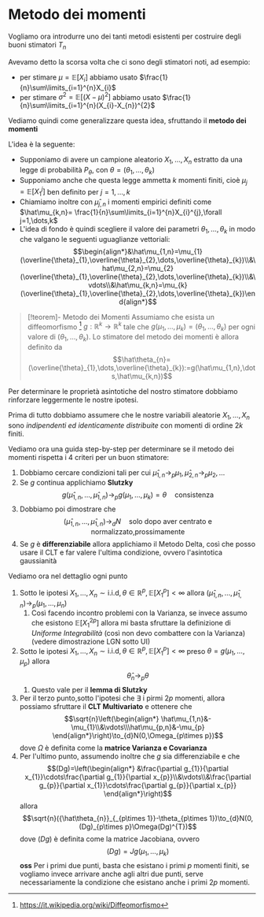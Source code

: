 # Metodo dei momenti

Vogliamo ora introdurre uno dei tanti metodi esistenti per costruire degli buoni stimatori $T_{n}$

Avevamo detto la scorsa volta che ci sono degli stimatori noti, ad esempio:
- per stimare $\mu=\mathbb E[X_i]$ abbiamo usato $\frac{1}{n}\sum\limits_{i=1}^{n}X_{i}$
- per stimare $\sigma^2=\mathbb E[(X-\mu)^{2}]$ abbiamo usato $\frac{1}{n}\sum\limits_{i=1}^{n}(X_{i}-X_{n})^{2}$

Vediamo quindi come generalizzare questa idea, sfruttando il **metodo dei momenti**

L'idea è la seguente:
- Supponiamo di avere un campione aleatorio $X_{1},\dots,X_{n}$ estratto da una legge di probabilità $P_{\theta}$, con $\theta=(\theta_{1},\dots,\theta_{k})$
- Supponiamo anche che questa legge ammetta $k$ momenti finiti, cioè $\mu_{j}=\mathbb E[X_{1}^{j}]$ ben definito per $j=1,\dots,k$
- Chiamiamo inoltre con $\hat\mu_{j,n}$ i momenti empirici definiti come $\hat\mu_{k,n}= \frac{1}{n}\sum\limits_{i=1}^{n}X_{i}^{j},\forall j=1,\dots,k$
- L'idea di fondo è quindi scegliere il valore dei parametri $\theta_{1},\dots,\theta_{k}$ in modo che valgano le seguenti uguaglianze vettoriali: $$\begin{align*}&\hat\mu_{1,n}=\mu_{1}(\overline{\theta}_{1},\overline{\theta}_{2},\dots,\overline{\theta}_{k})\\&\hat\mu_{2,n}=\mu_{2}(\overline{\theta}_{1},\overline{\theta}_{2},\dots,\overline{\theta}_{k})\\&\vdots\\&\hat\mu_{k,n}=\mu_{k}(\overline{\theta}_{1},\overline{\theta}_{2},\dots,\overline{\theta}_{k})\end{align*}$$
>[!teorem]- Metodo dei Momenti
>Assumiamo che esista un diffeomorfismo [^1] $g:\mathbb R^{k}\to\mathbb R^{k}$ tale che $g(\mu_{1},\dots,\mu_{k})=(\theta_{1},\dots,\theta_{k})$ per ogni valore di $(\theta_{1},\dots,\theta_{k})$.
>Lo stimatore del metodo dei momenti è allora definito da $$\hat\theta_{n}=(\overline{\theta}_{1},\dots,\overline{\theta}_{k}):=g(\hat\mu_{1,n},\dots,\hat\mu_{k,n})$$

[^1]: https://it.wikipedia.org/wiki/Diffeomorfismo

Per determinare le proprietà asintotiche del nostro stimatore dobbiamo rinforzare leggermente le nostre ipotesi.

Prima di tutto dobbiamo assumere che le nostre variabili aleatorie $X_{1},\dots,X_{n}$ sono *indipendenti ed identicamente distribuite* con momenti di ordine $2k$ finiti.

Vediamo ora una guida step-by-step per determinare se il metodo dei momenti rispetta i $4$ criteri per un buon stimatore:
1) Dobbiamo cercare condizioni tali per cui $\hat\mu_{1,n}\to_{p}\mu_{1},\hat\mu_{2,n}\to_{p}\mu_{2},\dots$
2) Se $g$ continua applichiamo **Slutzky** $$g(\hat\mu_{1,n},\dots,\hat\mu_{1,n})\to_{p}g(\mu_1,\dots,\mu_{k})=\theta\quad\text{consistenza}$$
3) Dobbiamo poi dimostrare che $$(\hat\mu_{1,n},\dots,\hat\mu_{1,n})\to_{d}N\quad\text{solo dopo aver centrato e normalizzato,prossimamente}$$
4) Se $g$ è **differenziabile** allora applichiamo il Metodo Delta, così che posso usare il CLT e far valere l'ultima condizione, ovvero l'asintotica gaussianità

Vediamo ora nel dettaglio ogni punto

1) Sotto le ipotesi $X_{1},\dots,X_{n}\sim\text{i.i.d},\theta\in\mathbb R^{p},\mathbb E[X_{1}^{p}]\lt\infty$ allora $(\hat\mu_{1,n},\dots,\hat\mu_{1,n})\to_{p}(\mu_{1},\dots,\mu_{n})$
	1) Così facendo incontro problemi con la Varianza, se invece assumo che esistono $\mathbb E[X_{1}^{2p}]$ allora mi basta sfruttare la definizione di *Uniforme Integrabilità* (così non devo combattere con la Varianza) (vedere dimostrazione LGN sotto UI)
2) Sotto le ipotesi $X_{1},\dots,X_{n}\sim\text{i.i.d},\theta\in\mathbb R^{p},\mathbb E[X_{1}^{p}]\lt\infty$ preso $\theta=g(\mu_{1},\dots,\mu_{p})$ allora $$\hat\theta_{n}\to_{p}\theta$$
	1) Questo vale per il **lemma di Slutzky**
3) Per il terzo punto,sotto l'ipotesi che $\exists$ i pirmi $2p$ momenti, allora possiamo sfruttare il **CLT Multivariato** e ottenere che $$\sqrt{n}\left(\begin{align*}
\hat\mu_{1,n}&-\mu_{1}\\&\vdots\\\hat\mu_{p,n}&-\mu_{p}
\end{align*}\right)\to_{d}N(0,\Omega_{p\times p})$$dove $\Omega$ è definita come la **matrice Varianza e Covarianza**
4) Per l'ultimo punto, assumendo inoltre che $g$ sia differenziabile e che $$(Dg)=\left(\begin{align*}
&\frac{\partial g_{1}}{\partial x_{1}}\cdots\frac{\partial g_{1}}{\partial x_{p}}\\&\vdots\\&\frac{\partial g_{p}}{\partial x_{1}}\cdots\frac{\partial g_{p}}{\partial x_{p}}
\end{align*}\right)$$allora $$\sqrt{n}({\hat\theta_{n}}_{_{p\times 1}}-\theta_{p\times 1})\to_{d}N(0,(Dg)_{p\times p}\Omega(Dg)^{T})$$dove $(Dg)$ è definita come la matrice Jacobiana, ovvero $$(Dg)=Jg(\mu_{1},\dots,\mu_{k})$$
**oss** 
Per i primi due punti, basta che esistano i primi $p$ momenti finiti, se vogliamo invece arrivare anche agli altri due punti, serve necessariamente la condizione che esistano anche i primi $2p$ momenti.

